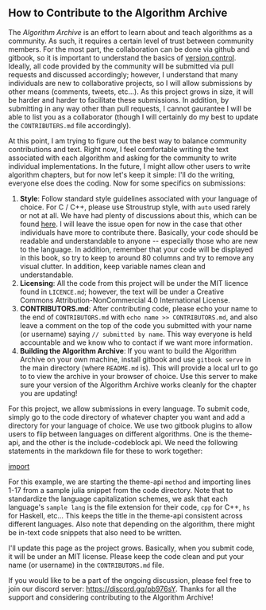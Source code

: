## How to Contribute to the Algorithm Archive

The *Algorithm Archive* is an effort to learn about and teach algorithms as a community.
As such, it requires a certain level of trust between community members.
For the most part, the collaboration can be done via github and gitbook, so it is important to understand the basics of [version control](principles_of_code/version_control.md).
Ideally, all code provided by the community will be submitted via pull requests and discussed accordingly; however, I understand that many individuals are new to collaborative projects, so I will allow submissions by other means (comments, tweets, etc...).
As this project grows in size, it will be harder and harder to facilitate these submissions.
In addition, by submitting in any way other than pull requests, I cannot gaurantee I will be able to list you as a collaborator (though I will certainly do my best to update the `CONTRIBUTERS.md` file accordingly).

At this point, I am trying to figure out the best way to balance community contributions and text.
Right now, I feel comfortable writing the text associated with each algorithm and asking for the community to write individual implementations.
In the future, I might allow other users to write algorithm chapters, but for now let's keep it simple: I'll do the writing, everyone else does the coding.
Now for some specifics on submissions:

1. **Style**: Follow standard style guidelines associated with your language of choice. For C / C++, please use Stroustrup style, with `auto` used rarely or not at all. We have had plenty of discussions about this, which can be found [here](https://github.com/algorithm-archivists/algorithm-archive/issues/18). I will leave the issue open for now in the case that other individuals have more to contribute there. Basically, your code should be readable and understandable to anyone -- especially those who are new to the language. In addition, remember that your code will be displayed in this book, so try to keep to around 80 columns and try to remove any visual clutter. In addition, keep variable names clean and understandable.
2. **Licensing**: All the code from this project will be under the MIT licence found in `LICENCE.md`; however, the text will be under a Creative Commons Attribution-NonCommercial 4.0 International License.
3. **CONTRIBUTORS.md**: After contributing code, please echo your name to the end of `CONTRIBUTORS.md` with `echo name >> CONTRIBUTORS.md`, and also leave a comment on the top of the code you submitted with your name (or username) saying `// submitted by name`. This way everyone is held accountable and we know who to contact if we want more information.
4. **Building the Algorithm Archive**: If you want to build the Algorithm Archive on your own machine, install gitbook and use `gitbook serve` in the main directory (where `README.md` is). This will provide a local url to go to to view the archive in your browser of choice. Use this server to make sure your version of the Algorithm Archive works cleanly for the chapter you are updating!

For this project, we allow submissions in every language.
To submit code, simply go to the code directory of whatever chapter you want and add a directory for your language of choice.
We use two gitbook plugins to allow users to flip between languages on different algorithms.
One is the theme-api, and the other is the include-codeblock api.
We need the following statements in the markdown file for these to work together:

[import](codeblock.txt)

For this example, we are starting the theme-api `method` and importing lines 1-17 from a sample julia snippet from the code directory.
Note that to standardize the language capitalization schemes, we ask that each language's `sample lang` is the file extension for their code, `cpp` for C++, `hs` for Haskell, etc...
This keeps the title in the theme-api consistent across different languages.
Also note that depending on the algorithm, there might be in-text code snippets that also need to be written.

I'll update this page as the project grows. Basically, when you submit code, it will be under an MIT license. Please keep the code clean and put your name (or username) in the `CONTRIBUTORS.md` file.

If you would like to be a part of the ongoing discussion, please feel free to join our discord server: https://discord.gg/pb976sY.
Thanks for all the support and considering contributing to the Algorithm Archive!

